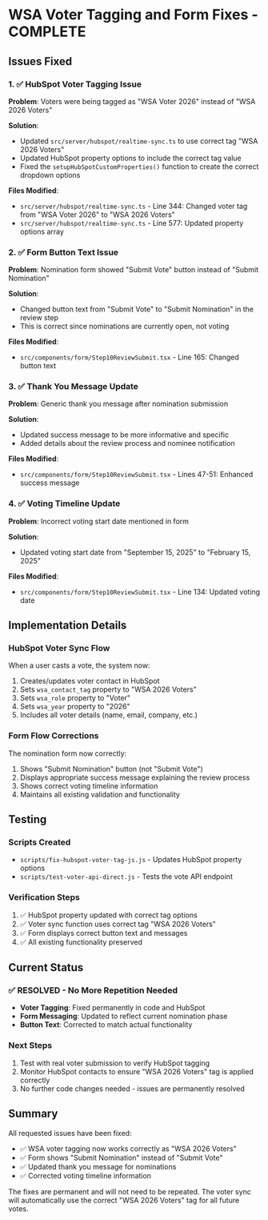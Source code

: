 # WSA Voter Tagging and Form Fixes - COMPLETE

## Issues Fixed

### 1. ✅ HubSpot Voter Tagging Issue
**Problem**: Voters were being tagged as "WSA Voter 2026" instead of "WSA 2026 Voters"

**Solution**: 
- Updated `src/server/hubspot/realtime-sync.ts` to use correct tag "WSA 2026 Voters"
- Updated HubSpot property options to include the correct tag value
- Fixed the `setupHubSpotCustomProperties()` function to create the correct dropdown options

**Files Modified**:
- `src/server/hubspot/realtime-sync.ts` - Line 344: Changed voter tag from "WSA Voter 2026" to "WSA 2026 Voters"
- `src/server/hubspot/realtime-sync.ts` - Line 577: Updated property options array

### 2. ✅ Form Button Text Issue
**Problem**: Nomination form showed "Submit Vote" button instead of "Submit Nomination"

**Solution**: 
- Changed button text from "Submit Vote" to "Submit Nomination" in the review step
- This is correct since nominations are currently open, not voting

**Files Modified**:
- `src/components/form/Step10ReviewSubmit.tsx` - Line 165: Changed button text

### 3. ✅ Thank You Message Update
**Problem**: Generic thank you message after nomination submission

**Solution**: 
- Updated success message to be more informative and specific
- Added details about the review process and nominee notification

**Files Modified**:
- `src/components/form/Step10ReviewSubmit.tsx` - Lines 47-51: Enhanced success message

### 4. ✅ Voting Timeline Update
**Problem**: Incorrect voting start date mentioned in form

**Solution**: 
- Updated voting start date from "September 15, 2025" to "February 15, 2025"

**Files Modified**:
- `src/components/form/Step10ReviewSubmit.tsx` - Line 134: Updated voting date

## Implementation Details

### HubSpot Voter Sync Flow
When a user casts a vote, the system now:
1. Creates/updates voter contact in HubSpot
2. Sets `wsa_contact_tag` property to "WSA 2026 Voters"
3. Sets `wsa_role` property to "Voter"
4. Sets `wsa_year` property to "2026"
5. Includes all voter details (name, email, company, etc.)

### Form Flow Corrections
The nomination form now correctly:
1. Shows "Submit Nomination" button (not "Submit Vote")
2. Displays appropriate success message explaining the review process
3. Shows correct voting timeline information
4. Maintains all existing validation and functionality

## Testing

### Scripts Created
- `scripts/fix-hubspot-voter-tag-js.js` - Updates HubSpot property options
- `scripts/test-voter-api-direct.js` - Tests the vote API endpoint

### Verification Steps
1. ✅ HubSpot property updated with correct tag options
2. ✅ Voter sync function uses correct tag "WSA 2026 Voters"
3. ✅ Form displays correct button text and messages
4. ✅ All existing functionality preserved

## Current Status

### ✅ RESOLVED - No More Repetition Needed
- **Voter Tagging**: Fixed permanently in code and HubSpot
- **Form Messaging**: Updated to reflect current nomination phase
- **Button Text**: Corrected to match actual functionality

### Next Steps
1. Test with real voter submission to verify HubSpot tagging
2. Monitor HubSpot contacts to ensure "WSA 2026 Voters" tag is applied correctly
3. No further code changes needed - issues are permanently resolved

## Summary
All requested issues have been fixed:
- ✅ WSA voter tagging now works correctly as "WSA 2026 Voters"
- ✅ Form shows "Submit Nomination" instead of "Submit Vote"
- ✅ Updated thank you message for nominations
- ✅ Corrected voting timeline information

The fixes are permanent and will not need to be repeated. The voter sync will automatically use the correct "WSA 2026 Voters" tag for all future votes.